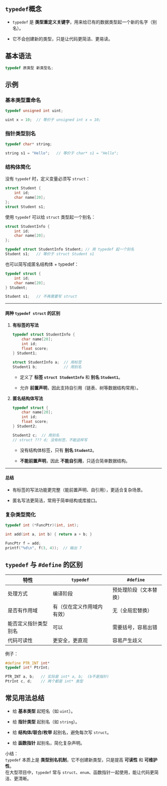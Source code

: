## `typedef`概念

- `typedef` 是 **类型重定义关键字**，用来给已有的数据类型起一个新的名字（别名）。
    
- 它不会创建新的类型，只是让代码更简洁、更易读。
    


## 基本语法

```c
typedef 原类型 新类型名;
```


## 示例

### 基本类型重命名

```c
typedef unsigned int uint;

uint x = 10;  // 等价于 unsigned int x = 10;
```


### 指针类型别名

```c
typedef char* string;

string s1 = "Hello";   // 等价于 char* s1 = "Hello";
```


### 结构体简化

没有 `typedef` 时，定义变量必须写 `struct`：

```c
struct Student {
    int id;
    char name[20];
};
struct Student s1;
```

使用 `typedef` 可以给 `struct` 类型起一个别名：

```c
struct StudentInfo {
    int id;
    char name[20];
};

typedef struct StudentInfo Student; // 用 typedef 起一个别名
Student s1;   // 等价于 struct Student s1
```

也可以简写成匿名结构体 + typedef：

```c
typedef struct {
    int id;
    char name[20];
} Student;

Student s1;   // 不再需要写 struct
```

---

#### 两种 `typedef struct` 的区别

1. **有标签的写法**
    
    ```c
    typedef struct StudentInfo {
        char name[20];
        int id;
        float score;
    } Student1;
    
    struct StudentInfo a;  // 用标签
    Student1 b;            // 用别名
    ```
    
    - 定义了 **标签 `struct StudentInfo`** 和 **别名 `Student1`**。
        
    - 允许 **前置声明**，因此支持自引用（链表、树等数据结构常用）。
        
2. **匿名结构体写法**
    
    ```c
    typedef struct {
        char name[20];
        int id;
        float score;
    } Student2;
    
    Student2 c;  // 用别名
    // struct ??? d; 没有标签，不能这样写
    ```
    
    - 没有结构体标签，只有 **别名 `Student2`**。
        
    - **不能前置声明**，因此 **不能自引用**，只适合简单数据结构。
        

---

#### 总结

- 有标签的写法功能更完整（能前置声明、自引用），更适合复杂场景。
    
- 匿名写法更简洁，常用于简单结构或库接口。
    

### 复杂类型简化

```c
typedef int (*FuncPtr)(int, int);  

int add(int a, int b) { return a + b; }

FuncPtr f = add;
printf("%d\n", f(3, 4));  // 输出 7
```


## `typedef` 与 `#define` 的区别

| 特性         | `typedef`     | `#define`   |
| ---------- | ------------- | ----------- |
| 处理方式       | 编译阶段          | 预处理阶段（文本替换） |
| 是否有作用域     | 有（仅在定义作用域内有效） | 无（全局宏替换）    |
| 能否定义指针类型别名 | 可以            | 需要括号，容易出错   |
| 代码可读性      | 更安全，更直观       | 容易产生歧义      |

例子：

```c
#define PTR_INT int*
typedef int* PtrInt;

PTR_INT a, b;   // 实际是 int* a, b;  (b不是指针)
PtrInt c, d;    // 两个都是 int* 类型
```


## 常见用法总结

- 给 **基本类型** 起短名（如 `uint`）。
    
- 给 **指针类型** 起别名（如 `string`）。
    
- 给 **结构体/联合/枚举** 起别名，避免每次写 `struct`。
    
- 给 **函数指针** 起别名，简化复杂声明。
    


小结：  
`typedef` 本质上是 **类型别名机制**，它不创建新类型，只是提高 **可读性** 和 **可维护性**。  
在大型项目中，`typedef` 常与 `struct`、`enum`、函数指针一起使用，能让代码更简洁、更清晰。

